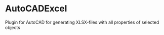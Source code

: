 # AutoCADExcel
Plugin for AutoCAD for generating XLSX-files with all properties of selected objects
